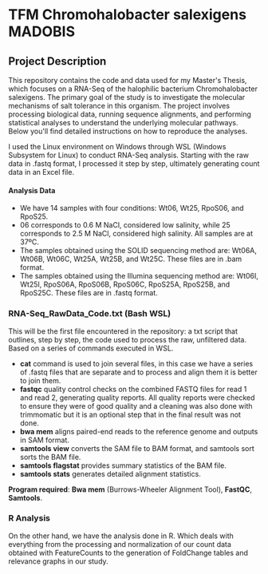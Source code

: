 # TFM Chromohalobacter salexigens MADOBIS

## Project Description 

This repository contains the code and data used for my Master's Thesis, which focuses on a RNA-Seq of the halophilic bacterium Chromohalobacter salexigens. The primary goal of the study is to investigate the molecular mechanisms of salt tolerance in this organism. 
The project involves processing biological data, running sequence alignments, and performing statistical analyses to understand the underlying molecular pathways. Below you'll find detailed instructions on how to reproduce the analyses. 

I used the Linux environment on Windows through WSL (Windows Subsystem for Linux) to conduct RNA-Seq analysis. Starting with the raw data in .fastq format, I processed it step by step, ultimately generating count data in an Excel file. 

#### Analysis Data

- We have 14 samples with four conditions: Wt06, Wt25, RpoS06, and RpoS25.
- 06 corresponds to 0.6 M NaCl, considered low salinity, while 25 corresponds to 2.5 M NaCl, considered high salinity. All samples are at 37ºC.
- The samples obtained using the SOLID sequencing method are: Wt06A, Wt06B, Wt06C, Wt25A, Wt25B, and Wt25C. These files are in .bam format.
- The samples obtained using the Illumina sequencing method are: Wt06I, Wt25I, RpoS06A, RpoS06B, RpoS06C, RpoS25A, RpoS25B, and RpoS25C. These files are in .fastq format.


### RNA-Seq_RawData_Code.txt (Bash WSL)

This will be the first file encountered in the repository: a txt script that outlines, step by step, the code used to process the raw, unfiltered data. Based on a series of commands executed in WSL.

- **cat** command is used to join several files, in this case we have a series of .fastq files that are separate and to process and align them it is better to join them.
- **fastqc** quality control checks on the combined FASTQ files for read 1 and read 2, generating quality reports. All quality reports were checked to ensure they were of good quality and a cleaning was also done with trimmomatic but it is an optional step that in the final result was not done.
- **bwa mem** aligns paired-end reads to the reference genome and outputs in SAM format.
- **samtools view** converts the SAM file to BAM format, and samtools sort sorts the BAM file.
- **samtools flagstat** provides summary statistics of the BAM file.
- **samtools stats** generates detailed alignment statistics.

**Program required**: **Bwa mem** (Burrows-Wheeler Alignment Tool), **FastQC**, **Samtools**. 

### R Analysis 

On the other hand, we have the analysis done in R. Which deals with everything from the processing and normalization of our count data obtained with FeatureCounts to the generation of FoldChange tables and relevance graphs in our study.

